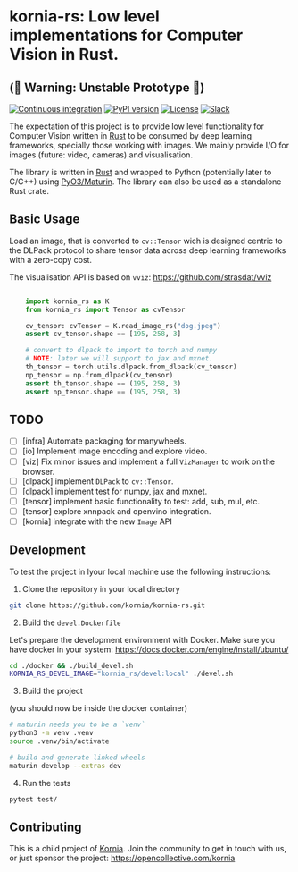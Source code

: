 # kornia-rs: Low level implementations for Computer Vision in Rust.

## (🚨 Warning: Unstable Prototype 🚨)

[![Continuous integration](https://github.com/kornia/kornia-rs/actions/workflows/ci.yml/badge.svg)](https://github.com/kornia/kornia-rs/actions/workflows/ci.yml)
[![PyPI version](https://badge.fury.io/py/kornia-rs.svg)](https://badge.fury.io/py/kornia-rs)
[![License](https://img.shields.io/badge/License-Apache%202.0-blue.svg)](LICENCE)
[![Slack](https://img.shields.io/badge/Slack-4A154B?logo=slack&logoColor=white)](https://join.slack.com/t/kornia/shared_invite/zt-csobk21g-CnydWe5fmvkcktIeRFGCEQ)

The expectation of this project is to provide low level functionality
for Computer Vision written in [Rust](https://www.rust-lang.org/) to be consumed by deep learning frameworks, specially those working with images. We mainly provide I/O for images (future: video, cameras) and visualisation.

The library is written in [Rust](https://www.rust-lang.org/) and wrapped to Python (potentially later to C/C++) using [PyO3/Maturin](https://github.com/PyO3/maturin). The library can also be used as a standalone Rust crate.

## Basic Usage

Load an image, that is converted to `cv::Tensor` wich is designed centric
to the DLPack protocol to share tensor data across deep learning frameworks with a zero-copy cost.

The visualisation API is based on `vviz`: https://github.com/strasdat/vviz

```python

    import kornia_rs as K
    from kornia_rs import Tensor as cvTensor

    cv_tensor: cvTensor = K.read_image_rs("dog.jpeg")
    assert cv_tensor.shape == [195, 258, 3]

    # convert to dlpack to import to torch and numpy
    # NOTE: later we will support to jax and mxnet.
    th_tensor = torch.utils.dlpack.from_dlpack(cv_tensor)
    np_tensor = np.from_dlpack(cv_tensor)
    assert th_tensor.shape == (195, 258, 3)
    assert np_tensor.shape == (195, 258, 3)
```

## TODO

- [ ] [infra] Automate packaging for manywheels.
- [ ] [io] Implement image encoding and explore video.
- [ ] [viz] Fix minor issues and implement a full `VizManager` to work on the browser.
- [ ] [dlpack] implement `DLPack` to `cv::Tensor`.
- [ ] [dlpack] implement test for numpy, jax and mxnet.
- [ ] [tensor] implement basic functionality to test: add, sub, mul, etc.
- [ ] [tensor] explore xnnpack and openvino integration.
- [ ] [kornia] integrate with the new `Image` API

## Development

To test the project in lyour local machine use the following instructions:

1. Clone the repository in your local directory

```bash
git clone https://github.com/kornia/kornia-rs.git
```

2. Build the `devel.Dockerfile`

Let's prepare the development environment with Docker.
Make sure you have docker in your system: https://docs.docker.com/engine/install/ubuntu/

```bash
cd ./docker && ./build_devel.sh
KORNIA_RS_DEVEL_IMAGE="kornia_rs/devel:local" ./devel.sh
```

3. Build the project

(you should now be inside the docker container)

```bash
# maturin needs you to be a `venv`
python3 -m venv .venv
source .venv/bin/activate

# build and generate linked wheels
maturin develop --extras dev
```

4. Run the tests

```bash
pytest test/
```


## Contributing

This is a child project of [Kornia](https://github.com/kornia/kornia). Join the community to get in touch with us, or just sponsor the project: https://opencollective.com/kornia
